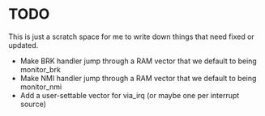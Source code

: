 TODO
====

This is just a scratch space for me to write down things that need
fixed or updated.

- Make BRK handler jump through a RAM vector that we default to being monitor_brk
- Make NMI handler jump through a RAM vector that we default to being monitor_nmi
- Add a user-settable vector for via_irq (or maybe one per interrupt source)

